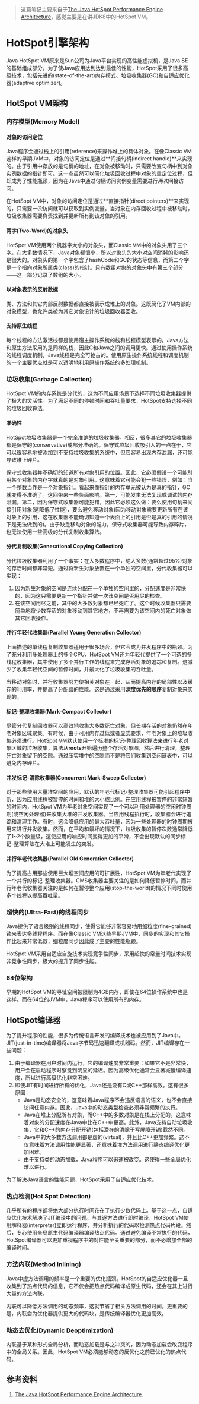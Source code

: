 > 这篇笔记主要来自于[The Java HotSpot Performance Engine Architecture](https://www.oracle.com/technetwork/java/whitepaper-135217.html)，感觉主要是在讲JDK8中的HotSpot VM。

# HotSpot引擎架构
Java HotSpot VM原来是Sun公司为Java平台实现的高性能虚拟机，是Java SE的基础组成部分。为了使Java应用达到达到最佳的性能，HotSpot采用了很多高级技术，包括先进的(state-of-the-art)内存模式、垃圾收集器(GC)和自适应优化器(adaptive optimizer)。

## HotSpot VM架构

### 内存模型(Memory Model)

#### 对象的访问定位
Java程序会通过栈上的引用(reference)来操作堆上的具体对象。在像Classic VM这样的早期JVM中，对象的访问定位是通过**间接句柄(indirect handle)**来实现的。由于引用中存放的是句柄的地址，在对象被移动时，只需要改变句柄中到对象实例数据的指针即可。这一点虽然可以简化垃圾回收过程中对象的重定位过程，但却成为了性能瓶颈，因为在Java中通过句柄访问实例变量需要进行*两次*间接访问。

在HotSopt VM中，对象的访问定位是通过**直接指针(direct pointers)**来实现的，只需要*一次*访问就可以获取到实例变量。当对象在内存回收过程中被移动时，垃圾收集器需要负责找到并更新所有到该对象的引用。

#### 两字(Two-Word)的对象头
HotSpot VM使用两个机器字大小的对象头，而Classic VM中的对象头用了三个字。在大多数情况下，Java对象都很小，所以对象头的大小对空间消耗的影响还是很大的。对象头的第一个字包含了hashCode和GC的状态等信息，而第二个字是一个指向对象所属类(class)的指针。只有数组对象的对象头中有第三个部分——这一部分记录了数组的大小。

#### 以对象表示的反射数据
类、方法和其它内部反射数据都直接被表示成堆上的对象。这既简化了VM内部的对象模型，也允许类被为其它对象设计的垃圾回收器回收。

#### 支持原生线程
每个线程的方法激活栈都是使用宿主操作系统的栈和线程模型表示的。Java方法和原生方法采用的是同样的栈，因此C和Java之间的调用更快。通过使用操作系统的线程调度机制，Java线程是完全可抢占的。使用原生操作系统线程和调度机制的一个主要优点就是可以透明地利用原操作系统的多处理机制。

### 垃圾收集(Garbage Collection)
HotSpot VM的内存系统是分代的，这为不同应用场景下选择不同垃圾收集器提供了极大的灵活性。为了满足不同的停顿时间和吞吐量要求，HotSpot支持选择不同的垃圾回收算法。

#### 准确性
HotSpot垃圾收集器是一个完全准确的垃圾收集器。相反，很多其它的垃圾收集器都是保守的(conservative)或部分准确的。保守式垃圾回收吸引人的一点在于，它可以很容易地被添加到不支持垃圾收集的系统中，但它容易出现内存泄漏，还可能导致堆上碎片。

保守式收集器并不确切的知道所有对象引用的位置。因此，它必须假设一个可能引用某个对象的内存字就真的是对象引用。这意味着它可能会犯一些错误，例如：当一个整数当作是一个对象指针。看起来像指针的内存单元被认为是真的指针，GC就变得不准确了。这回带来一些负面影响。第一，可能发生无法复现或调试的内存泄漏。第二，因为保守式收集器可能犯错，因此它必须这么做：要么使用句柄来间接引用对象(这降低了性能)，要么避免移动对象(因为移动对象需要更新所有在该对象上的引用，这在收集器不能确切知道一个表面上的引用是否是真的引用的情况下是无法做到的)。由于缺乏移动对象的能力，保守式收集器可能导致内存碎片，也无法使用一些高级的分代复制收集算法。

#### 分代复制收集(Generational Copying Collection)
分代垃圾收集器利用了一个事实：在大多数程序中，绝大多数(通常超过95%)对象的存活时间都非常短。通过将新生对象放置在一个单独的空间里，分代收集器可以实现：
1. 因为新生对象的空间是连续分配在一个单独的空间里的，分配速度是非常快的，因为这只需要更新一个指针并做一次该空间是否用尽的检查。
2. 在该空间用尽之前，其中的大多数对象都已经死亡了。这个时候收集器只需要简单地将少数存活的对象移动到其它地方，不再需要为该空间内的死亡对象做其它回收操作。

#### 并行年轻代收集器(Parallel Young Generation Collector)
上面描述的单线程复制收集器适用于很多场合，但它会成为并发程序中的瓶颈。为了充分利用多处理器上的多个CPU，HotSpot VM还为年轻代提供了一个可选的多线程收集器，其中使用了多个并行工作的线程来完成存活对象的追踪和复制。这减少了收集年轻代空间的暂停时间，并最大化了垃圾收集的吞吐量。

当移动对象时，并行收集器努力使相关对象在一起，从而提高内存的局部性以及缓存的利用率，并提高了分配器的性能。这是通过采用**深度优先的顺序**复制对象来实现的。

#### 标记-整理收集器(Mark-Compact Collector)
尽管分代复制回收器可以高效地收集大多数死亡对象，但长期存活的对象仍然在年老对象区域聚集。有时候，由于可用内存过低或者显式要求，年老对象上的垃圾收集必须进行。HotSpot VM默认使用一个标准的标记-整理回收算法来进行年老对象区域的垃圾收集，算法从**roots**开始遍历整个存活对象图，然后进行清理，整理死亡对象留下的空隙。通过压实堆中的空隙而不是将它们收集到空闲链表中，可以避免内存碎片。

#### 并发标记-清除收集器(Concurrent Mark-Sweep Collector)
对于那些使用大量堆空间的应用，默认的年老代标记-整理收集器可能引起程序中断，因为应用线程被暂停的时间和堆的大小成比例。在应用线程被暂停的非常短暂的时间内，HotSpot VM为年老对象空间实现了一个可以利用处理器的空闲时钟周期(或空闲处理器)来收集大堆的并发收集器。当应用线程执行时，收集器会进行追踪和清理工作。有时，这会降低应用的最大吞吐量，因为一些处理器的时钟周期被用来进行并发收集。然而，在平均和最坏的情况下，垃圾收集的暂停次数通常降低了1~2个数量级，这使应用的响应时间变得更加的平滑，不会出现默认的同步标记-整理算法在大堆上可能发生的突发。

#### 并行年老代收集器(Parallel Old Generation Collector)
为了提高占用那些使用巨大堆空间应用的可扩展性，HotSpot VM为年老代实现了一个并行的标记-整理收集器。CMS收集器主要关注的是如何降低暂停时间，而并行年老代收集器关注的是如何在暂停整个应用(stop-the-world)的情况下同时使用多个线程以提高吞吐量。

### 超快的(Ultra-Fast)的线程同步
Java提供了语言级别的线程同步，使得它能够非常容易地用细粒度(fine-grained)锁来表达多线程程序。而在像Classic VM这些早期JVM中，同步的实现和其它操作比起来非常低效，细粒度同步因此成了主要的性能瓶颈。

HotSpot VM采用自适应自旋技术实现竞争性同步，采用超快的常量时间技术实现非竞争性同步，极大的提升了同步性能。

### 64位架构
早期的HotSpot VM的寻址空间被限制为4GB内存，即使在64位操作系统中也是这样。而在64位的JVM中，Java程序可以使用所有的内存。

## HotSpot编译器
为了提升程序的性能，很多为传统语言开发的编译技术也被应用到了Java中。JIT(just-in-time)编译器将Java字节码迅速翻译成机器码。然而，JIT编译存在一些问题：
1. 由于编译器在用户时间内运行，它的编译速度非常重要：如果它不是非常快，用户会在启动程序时察觉到明显的延迟。因为高级优化通常会显著减慢编译速度，所以进行高级优化非常困难。
2. 即使JIT有时间进行所有的优化，Java还是没有C或C++那样高效。这有很多原因：
    * Java是动态安全的，这意味着Java程序不会违反语言的语义，也不会直接访问任意内存。因此，Java中的动态类型检查必须非常频繁的执行。
    * Java在堆上分配所有对象，而C++中的多数对象是在栈上分配的。这意味着对象的分配速度在Java中比在C++中更高。此外，Java支持自动垃圾收集，它和C++的内存分配开销(包括潜在的清除于写屏障开销)截然不同。
    * Java中的大多数方法调用都是虚的(virtual)，并且比C++更加频繁。这不仅意味着方法调用性能更显著，还意味着堆方法调用进行静态编译优化更加困难。
    * 由于支持类的动态加载，Java程序可以迅速被改变。这使得一些全局优化难以进行。

为了解决Java语言的性能问题，HotSpot采用了自适应优化技术。

### 热点检测(Hot Spot Detection)
几乎所有的程序都将绝大部分执行时间花在了执行少数代码上。基于这一点，自适应优化技术解决了JIT编译中的问题。与其逐方法进行即时编译，HotSpot VM使用解释器(interpreter)立即运行程序，并分析执行的代码以检测热点代码片段。然后，专心使用全局原生代码编译器编译热点代码。通过避免编译不常执行的代码，HotSpot编译器可以更加重视程序中的对性能至关重要的部分，而不必增加全部的编译时间。

### 方法内联(Method Inlining)
Java中虚方法调用的频率是一个重要的优化瓶颈。HotSpot的自适应优化器一旦收集到了热点代码的信息，它不仅会把热点代码编译成原生代码，还会在其上进行大量的方法内联。

内联可以降低方法调用的动态频率，这就节省了相关方法调用的时间。更重要的是，内联会为优化器提供更大的代码块，是传统编译器优化更加高效。

### 动态去优化(Dynamic Deoptimization)
内联基于某种形式全局分析，而动态加载是与之冲突的，因为动态加载会改变程序中的全局关系。因此，HotSpot VM必须能够动态的反优化之前已优化的热点代码。

## 参考资料
1. [The Java HotSpot Performance Engine Architecture](https://www.oracle.com/technetwork/java/whitepaper-135217.html).